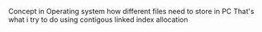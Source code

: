 Concept in Operating system how different files need to store in PC 
That's what i try to do using contigous linked index allocation 
